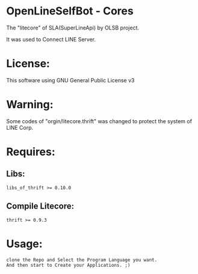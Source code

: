 OpenLineSelfBot - Cores
==================
The "litecore" of SLA(SuperLineApi) by OLSB project.

It was used to Connect LINE Server.

# License:
This software using GNU General Public License v3

# Warning:
Some codes of "orgin/litecore.thrift" was changed to protect the system of LINE Corp.

# Requires:

## Libs:
    libs_of_thrift >= 0.10.0

## Compile Litecore:
    thrift >= 0.9.3

# Usage:
    clone the Repo and Select the Program Language you want.
    And then start to Create your Applications. ;)